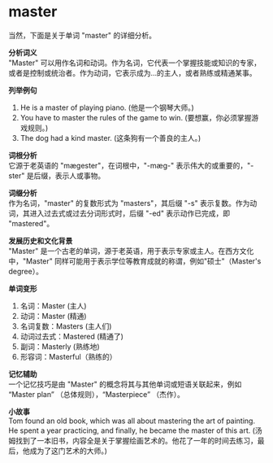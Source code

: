 # master

当然，下面是关于单词 "master" 的详细分析。

  

**分析词义**  
"Master" 可以用作名词和动词。作为名词，它代表一个掌握技能或知识的专家，或者是控制或统治者。作为动词，它表示成为…的主人，或者熟练或精通某事。

  

**列举例句**

  

1.  He is a master of playing piano. (他是一个钢琴大师。)
2.  You have to master the rules of the game to win. (要想赢，你必须掌握游戏规则。)
3.  The dog had a kind master. (这条狗有一个善良的主人。)

  

**词根分析**  
它源于老英语的 "mægester"，在词根中，"-mæg-" 表示伟大的或重要的，"-ster" 是后缀，表示人或事物。

  

**词缀分析**  
作为名词，"master" 的复数形式为 "masters"，其后缀 "-s" 表示复数。作为动词，其进入过去式或过去分词形式时，后缀 "-ed" 表示动作已完成，即 "mastered"。

  

**发展历史和文化背景**  
"Master" 是一个古老的单词，源于老英语，用于表示专家或主人。在西方文化中，"Master" 同样可能用于表示学位等教育成就的称谓，例如"硕士"（Master's degree）。

  

**单词变形**

  

1.  名词：Master (主人)
2.  动词：Master (精通)
3.  名词复数：Masters (主人们)
4.  动词过去式：Mastered (精通了)
5.  副词：Masterly (熟练地)
6.  形容词：Masterful（熟练的）

  

**记忆辅助**  
一个记忆技巧是由 "Master" 的概念将其与其他单词或短语关联起来，例如 “Master plan” （总体规则），“Masterpiece” （杰作）。

  

**小故事**  
Tom found an old book, which was all about mastering the art of painting. He spent a year practicing, and finally, he became the master of this art. (汤姆找到了一本旧书，内容全是关于掌握绘画艺术的。他花了一年的时间去练习，最后，他成为了这门艺术的大师。)
